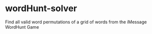 # wordHunt-solver
Find all valid word permutations of a grid of words from the iMessage WordHunt Game
